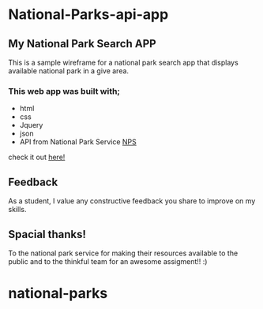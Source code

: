 # National-Parks-api-app
## My National Park Search APP
This is a sample wireframe for a national park search app that displays available national park in a give area. 
### This web app was built with;
- html 
- css
- Jquery 
- json 
- API from National Park Service [NPS](https://www.nps.gov/subjects/developer/api-documentation.htm#/parks/getPark)


check it out [here!](https://nikosamofa.github.io/national-parks/)

## Feedback 
As a student, I value any constructive feedback you share to improve on my skills.
## Spacial thanks! 
To the national park service for making their resources available to the public and to the thinkful team for an awesome assigment!! :)

# national-parks
